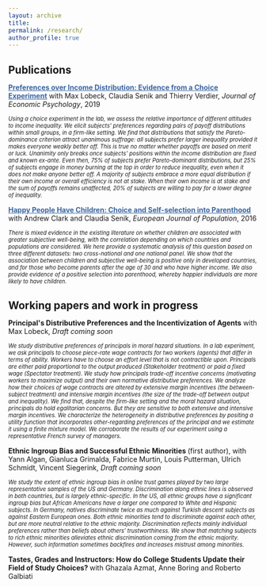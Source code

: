 ```yaml
---
layout: archive
title: 
permalink: /research/
author_profile: true
---
```

<h1 style="font-size:150%;">Publications</h1>

<u><b><a href='https://www.sciencedirect.com/science/article/abs/pii/S0167487019301084' style="color:rgb(57, 100, 160);" >Preferences over Income Distribution: Evidence from a Choice Experiment</a></b></u>
with Max Lobeck, Claudia Senik and Thierry Verdier, <i>Journal of Economic Psychology</i>, 2019

<p style="font-size:80%;"><i> Using a choice experiment in the lab, we assess the relative importance of different attitudes to income inequality. We elicit subjects' preferences regarding pairs of payoff distributions within
small groups, in a firm-like setting. We find that distributions that satisfy the Pareto-dominance
criterion attract unanimous suffrage: all subjects prefer larger inequality provided it makes
everyone weakly better off. This is true no matter whether payoffs are based on merit or luck.
Unanimity only breaks once subjects' positions within the income distribution are fixed and
known ex-ante. Even then, 75% of subjects prefer Pareto-dominant distributions, but 25% of
subjects engage in money burning at the top in order to reduce inequality, even when it does not
make anyone better off. A majority of subjects embrace a more equal distribution if their own
income or overall efficiency is not at stake. When their own income is at stake and the sum of
payoffs remains unaffected, 20% of subjects are willing to pay for a lower degree of inequality.</i></p>

<u><b><a href='https://link.springer.com/article/10.1007/s10680-016-9389-x' style="color:rgb(57, 100, 160);" >Happy People Have Children: Choice and Self-selection into Parenthood</a></b></u>
with Andrew Clark and Claudia Senik, <i>European Journal of Population</i>, 2016

<p style="font-size:80%;"><i> There is mixed evidence in the existing literature on whether children are
associated with greater subjective well-being, with the correlation depending on
which countries and populations are considered. We here provide a systematic
analysis of this question based on three different datasets: two cross-national and
one national panel. We show that the association between children and subjective
well-being is positive only in developed countries, and for those who become
parents after the age of 30 and who have higher income. We also provide evidence
of a positive selection into parenthood, whereby happier individuals are more likely
to have children.</i></p>


<h1 style="font-size:150%;">Working papers and work in progress</h1>


<b>Principal's Distributive Preferences and the Incentivization of Agents</b> 
with Max Lobeck, <i> Draft coming soon </i>
<p style="font-size:80%;"><i>  We study distributive preferences of principals in moral hazard situations. In a lab experiment, we ask principals to choose piece-rate wage contracts for two workers (agents) that differ in terms of ability. Workers have to choose an effort level that is not contractible upon. Principals are either paid proportional to the output produced (Stakeholder treatment) or paid a fixed wage (Spectator treatment). We study how principals trade-off incentive concerns (motivating workers to maximize output) and their own normative distributive preferences. We analyze how their choices of wage contracts are altered by extensive margin incentives (the between-subject treatment) and intensive margin incentives (the size of the trade-off between output and inequality). We find that, despite the firm-like setting and the moral hazard situation, principals do hold egalitarian concerns. But they are sensitive to both extensive and intensive margin incentives. We characterize the heterogeneity in distributive preferences by positing a utility function that incorporates other-regarding preferences of the principal and we estimate it using a finite mixture model. We corroborate the results of our experiment using a representative French survey of managers. </i></p>

<b> Ethnic Ingroup Bias and Successful Ethnic Minorities  </b> (first author), 
with Yann Algan, Gianluca Grimalda, Fabrice Murtin, Louis Putterman, Ulrich Schmidt, Vincent Siegerink, <i> Draft coming soon </i>
<p style="font-size:80%;"><i> We study the extent of ethnic ingroup bias in online trust games played by two large representative samples of the US and Germany. Discrimination along ethnic lines is observed in both countries, but is largely ethnic-specific. In the US, all ethnic groups have a significant ingroup bias but African Americans have a larger one compared to White and Hispanic subjects. In Germany, natives discriminate twice as much against Turkish descent subjects as against Eastern European ones. Both ethnic minorities tend to discriminate against each other, but are more neutral relative to the ethnic majority. Discrimination reflects mainly individual preferences rather than beliefs about others’ trustworthiness. We show that matching subjects to rich ethnic minorities alleviates ethnic discrimination coming from the ethnic majority. However, such information sometimes backfires and increases mistrust among minorities.  </i></p>

<b>Tastes, Grades and Instructors: How do College Students Update their Field of Study
Choices? </b>
with Ghazala Azmat, Anne Boring and Roberto Galbiati


